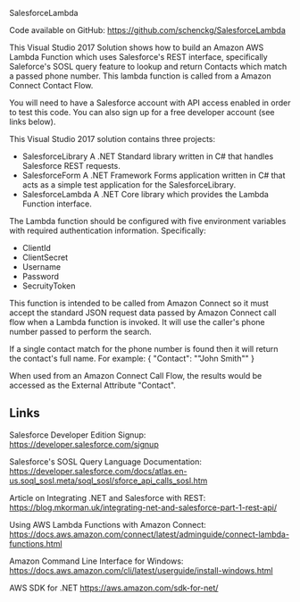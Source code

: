 SalesforceLambda

Code available on GitHub:
https://github.com/schenckg/SalesforceLambda

This Visual Studio 2017 Solution shows how to build an Amazon AWS Lambda Function which uses Salesforce's REST interface, specifically Saleforce's SOSL query feature to lookup and return Contacts which match a passed phone number.  This lambda function is called from a Amazon Connect Contact Flow.

You will need to have a Salesforce account with API access enabled in order to test this code.  You can also sign up for a free developer account (see links below).

This Visual Studio 2017 solution contains three projects:

- SalesforceLibrary 
  A .NET Standard library written in C# that handles Salesforce REST requests.
- SalesforceForm 
  A .NET Framework Forms application written in C# that acts as a simple test application for the SalesforceLibrary.
- SalesforceLambda 
  A .NET Core library which provides the Lambda Function interface.

The Lambda function should be configured with five environment variables with required authentication information.  Specifically:
- ClientId
- ClientSecret
- Username
- Password
- SecruityToken

This function is intended to be called from Amazon Connect so it must accept the standard JSON request data passed by Amazon Connect call flow when a Lambda function is invoked.  It will use the caller's phone number passed to perform the search.

If a single contact match for the phone number is found then it will return the contact's full name.  For example:
{ 
	"Contact": "\"John Smith\"" 
}

When used from an Amazon Connect Call Flow, the results would be accessed as the External Attribute "Contact".

Links
-----
Salesforce Developer Edition Signup:
https://developer.salesforce.com/signup

Salesforce's SOSL Query Language Documentation:
https://developer.salesforce.com/docs/atlas.en-us.soql_sosl.meta/soql_sosl/sforce_api_calls_sosl.htm

Article on Integrating .NET and Salesforce with REST:
https://blog.mkorman.uk/integrating-net-and-salesforce-part-1-rest-api/          	

Using AWS Lambda Functions with Amazon Connect:
https://docs.aws.amazon.com/connect/latest/adminguide/connect-lambda-functions.html

Amazon Command Line Interface for Windows:
https://docs.aws.amazon.com/cli/latest/userguide/install-windows.html

AWS SDK for .NET
https://aws.amazon.com/sdk-for-net/

